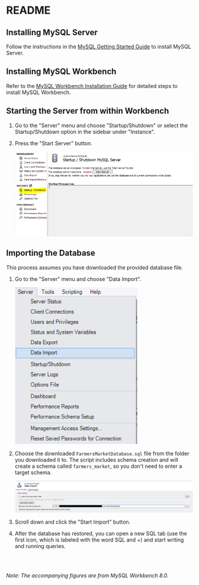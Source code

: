 # README

## Installing MySQL Server
Follow the instructions in the [MySQL Getting Started Guide](https://dev.mysql.com/doc/mysql-getting-started/en/#mysql-getting-started-installing) to install MySQL Server.

## Installing MySQL Workbench
Refer to the [MySQL Workbench Installation Guide](https://dev.mysql.com/doc/workbench/en/wb-installing.html) for detailed steps to install MySQL Workbench.

## Starting the Server from within Workbench
1. Go to the "Server" menu and choose "Startup/Shutdown" or select the Startup/Shutdown option in the sidebar under "Instance".
2. Press the "Start Server" button.

    ![Step 0](setup_and_data/Step0_StartServer.png)

## Importing the Database
This process assumes you have downloaded the provided database file.

1. Go to the "Server" menu and choose "Data Import".

    ![Step 1](setup_and_data/Step1_ImportDatabase.png)
    
2. Choose the downloaded `FarmersMarketDatabase.sql` file from the folder you downloaded it to. The script includes schema creation and will create a schema called `farmers_market`, so you don't need to enter a target schema.

    ![Step 2](setup_and_data/Step2_ImportDatabase.png)
    
3. Scroll down and click the "Start Import" button.
4. After the database has restored, you can open a new SQL tab (use the first icon, which is labeled with the word SQL and +) and start writing and running queries.

<br>
<br>

*Note: The accompanying figures are from MySQL Workbench 8.0.*